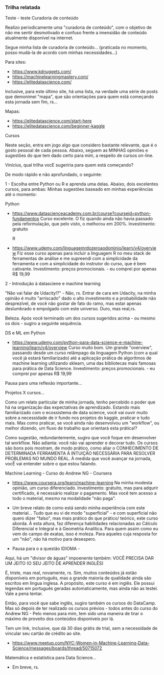 ### Trilha relatada

Teste - teste
Curadoria de conteúdo

Realizo periodicamente uma "curadoria de conteúdo", com o objetivo de não me sentir desmotivado e confuso frente a imensidão de conteúdo
atualmente disponível na internet. 

Segue minha lista de curadoria de conteúdo... (praticada no momento, posso mudá-la de acordo com minhas necessidades...)

Para sites:
- https://www.kdnuggets.com/
- https://machinelearningmastery.com/
- https://elitedatascience.com/

Inclusive, para este último site, há uma lista, na verdade uma série de posts que demonimei "mapa", que são orientações para quem está 
começando esta jornada sem fim, rs...

Mapas:
- https://elitedatascience.com/start-here
- https://elitedatascience.com/beginner-kaggle

Cursos

Neste seção, entra em jogo algo que considero bastante relevante, que é o gosto pessoal de cada pessoa. 
Abaixo, seguem as MINHAS opiniões e sugestões do que tem dado certo para mim, a respeito de cursos on-line.

Vinícius, qual trilha vocE sugeriria para quem está começando?

De modo rápido e não aprofundado, o seguinte:

1 - Escolha entre Python ou R e aprenda uma delas. Abaixo, dois excelentes cursos, para ambas:
  Minhas sugestões baseado em minhas experiências até o momento:
  
  Python
- https://www.datascienceacademy.com.br/course?courseid=python-fundamentos
  Curso excelente. O fiz quando ainda não havia passado pela reformulação, que pelo visto, o melhorou em 200%.
  Investimento: gratuito

  R
- https://www.udemy.com/linguagemrdozeroaodominio/learn/v4/overview
  Fiz esse curso apenas para incluir a linguagem R no meu stack de ferramentas de análise e me supreendi com a simplicidade da ferramenta
  e com a simplicidade do instrutor do curso, que é bem cativante. 
  Investimento: preços promocionais. - eu  comprei por apenas R$ 19,99

2 - Introdução à datasciene e machine learning

  "Não vai falar de Udacity!?" - Não, rs. Entrar de cara em Udacity, na minha opinião é muito "arriscado" dado o alto investimento e a probabilidade
  não desprezível, de você não gostar de fato do ramo, mas estar apenas deslumbrado e empolgado com este universo. Duro, mas real,rs. 
  
  Beleza. Após você terminado um dos cursos sugeridos acima - ou mesmo os dois - sugiro a seguinte sequência.
  
  DS e ML em Python
  - https://www.udemy.com/python-para-data-science-e-machine-learning/learn/v4/overview
  Curso muito bom. Um grande "overview", passando desde um curso relâmpago da linguagem Python (com a qual você já estará familiarizado)
  até a aplicação prática de algoritmos de machine learning utilizando sklearn, uma das bibliotecas mais famosas para prática de Data Science.
  Investimento: preços promocionais. - eu  comprei por apenas R$ 19,99
  
  Pausa para uma reflexão importante...
  
  Projetos X cursos...
  
  Como um relato particular de minha jornada, tenho percebido o poder que há na organização das expectativas de aprendizado. Estando mais familiarizado
  com o ecossistema de data science, você vai ouvir muito sobre a necessidade de ir fundo nos projetos do kaggle, praticar e tudo mais. Mas como praticar,
  se você ainda não desenvolvou um "workflow", ou melhor dizendo, um fluxo de trabalho que orientará esta prática!?
  
  Como sugestão, redundantemente, sugiro que você foque em desenvolver tal workflow. Não adianta: você não vai aprender e decorar tudo. Os cursos são bons pois
  mostram, de modo prático, como aliar o CONHECIMENTO DE DETERMINADA FERRAMENTA À INTUIÇÃO NECESSÁRIA PARA RESOLVER PROBLEMAS NO MUNDO REAL.
  À medida que você avançar na jornada, vocÊ vai entender sobre o que estou falando.

  Machine Learning - Curso do Andrew NG - Coursera
  - https://www.coursera.org/learn/machine-learning
  Na minha modesta opinião, um curso diferenciado. 
  Investimento: gratuito, mas para adqurir certificado, é necessário realizar o pagamento. Mas você tem acesso a todo o material, mesmo na modalidade "não paga".
  
  - Um breve relato de como está sendo minha experiência com este material...
  Tudo que eu vi de modo "superficial" - e com superficial não quero dizer "falso", mas mais prático do que prático/ teórico, este curso aborda.
  À esta altura, faz diferença habilidades relacionadas ao Cálculo Diferencial e Integral e à Geometria Analítica.
  Para quem assim como eu vem do campo de exatas, isso é moleza. Para aqueles cuja resposta for um "não", não há motivo para desespero.
  
  - Pausa para o a questão IDIOMA - 
  
  Aqui, há um "divisor de águas" impoenente também: VOCÊ PRECISA DAR UM JEITO (O SEU JEITO DE APRENDER INGLÊS)
  
  É, triste, mas real, novamente, rs. Sim, muitos conteúdos já estão disponíveis em português, mas a grande maioria de qualidade ainda são escritos em lingua inglesa.
  A propósito, este curso é em inglês. Ele possui legendas em português geradas automaticamente, mas ainda não as testei. Vale a pena tentar. 
  
  Então, para você que sabe inglês, sugiro também os cursos do DataCamp. Mas só depois de ter realizado os cursos prévios - todos antes do curso do Andrew NG - 
  Pelo menos para mim, tem sido uma maneira de tirar o máximo de proveito dos conteúdos disponíveis por lá. 
  
  Tem um link, inclusive, que dá 30 dias grátis de trial, sem a necessidade de vincular seu cartão de crédito ao site. 
  - https://www.meetup.com/NYC-Women-in-Machine-Learning-Data-Science/messages/boards/thread/50715072

Matemática e estatística para Data Science...

- Em breve, rs. 
